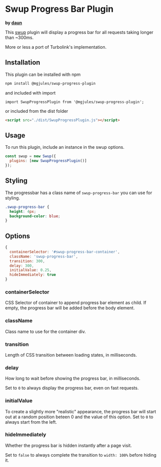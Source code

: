 # Swup Progress Bar Plugin

**by [daun](https://github.com/daun)**

This [swup](https://github.com/swup/swup) plugin will display a progress bar for
all requests taking longer than ~300ms.

More or less a port of Turbolink's implementation.

## Installation

This plugin can be installed with npm

```bash
npm install @mgjules/swup-progress-plugin
```

and included with import

```shell
import SwupProgressPlugin from '@mgjules/swup-progress-plugin';
```

or included from the dist folder

```html
<script src="./dist/SwupProgressPlugin.js"></script>
```

## Usage

To run this plugin, include an instance in the swup options.

```javascript
const swup = new Swup({
  plugins: [new SwupProgressPlugin()]
});
```

## Styling

The progressbar has a class name of `swup-progress-bar` you can use for styling.

```css
.swup-progress-bar {
  height: 4px;
  background-color: blue;
}
```

## Options

```javascript
{
  containerSelector: '#swup-progress-bar-container',
  className: 'swup-progress-bar',
  transition: 300,
  delay: 300,
  initialValue: 0.25,
  hideImmediately: true
}
```

### containerSelector

CSS Selector of container to append progress bar element as child. If empty, the progress bar will be added before the body element.

### className

Class name to use for the container div.

### transition

Length of CSS transition between loading states, in milliseconds.

### delay

How long to wait before showing the progress bar, in milliseconds.

Set to `0` to always display the progress bar, even on fast requests.

### initialValue

To create a slightly more "realistic" appearance, the progress bar will start
out at a random position beteen 0 and the value of this option. Set to `0` to
always start from the left.

### hideImmediately

Whether the progress bar is hidden instantly after a page visit.

Set to `false` to always complete the transition to `width: 100%` before hiding it.
